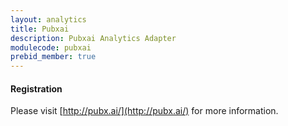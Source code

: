 ```yaml
---
layout: analytics
title: Pubxai
description: Pubxai Analytics Adapter
modulecode: pubxai
prebid_member: true
---
```


#### Registration

Please visit [http://pubx.ai/](http://pubx.ai/) for more information.

